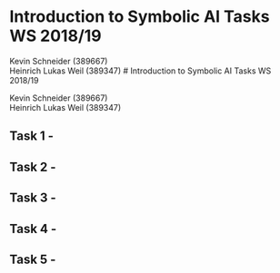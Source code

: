 # Introduction to Symbolic AI  Tasks WS 2018/19

Kevin Schneider (389667)  
Heinrich Lukas Weil (389347)  # Introduction to Symbolic AI  Tasks WS 2018/19

Kevin Schneider (389667)  
Heinrich Lukas Weil (389347)  

## Task 1 -

## Task 2 -

## Task 3 -

## Task 4 -

## Task 5 -